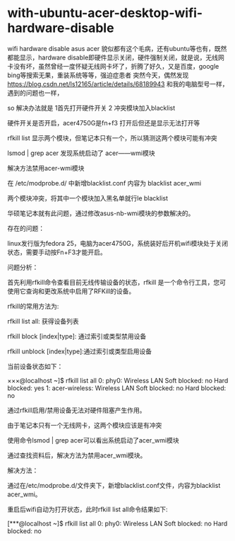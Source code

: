 # with-ubuntu-acer-desktop-wifi-hardware-disable
wifi hardware disable
asus acer 貌似都有这个毛病，还有ubuntu等也有，既然都能显示，hardware disable即硬件显示关闭，硬件强制关闭，就是说，无线网卡没有坏，虽然曾经一度怀疑无线网卡坏了，折腾了好久，又是百度，google bing等搜索无果，重装系统等等，强迫症患者  突然今天，偶然发现  https://blog.csdn.net/ls12165/article/details/68189943 和我的电脑型号一样，遇到的问题也一样，

so 解决办法就是 1首先打开硬件开关  2 冲突模块加入blacklist

硬件开关是否开启，acer4750G是fn+f3 打开后但还是显示无法打开等

rfkill list 显示两个模块，但笔记本只有一个，所以猜测这两个模块可能有冲突

lsmod | grep acer 发现系统启动了 acer——wmi模块

解决方法禁用acer-wmi模块

在  /etc/modprobe.d/ 中新增blacklist.conf 内容为 blacklist acer_wmi


两个模块冲突，将其中一个模块加入黑名单就行le blacklist

华硕笔记本就有此问题，通过修改asus-nb-wmi模块的参数解决的。

存在的问题：

linux发行版为fedora 25，电脑为acer4750G，系统装好后开机wifi模块处于关闭状态，需要手动按Fn+F3才能开启。


问题分析：

首先利用rfkill命令查看目前无线传输设备的状态，rfkill 是一个命令行工具，您可使用它查询和更改系统中启用了RFKill的设备。

rfkill的常用方法为:

rfkill list all: 获得设备列表

rfkill block [index|type]: 通过索引或类型禁用设备

rfkill unblock [index|type]:通过索引或类型启用设备

当前设备状态如下：

×××@localhost ~]$ rfkill list all
0: phy0: Wireless LAN
Soft blocked: no
Hard blocked: yes
1: acer-wireless: Wireless LAN
Soft blocked: no
Hard blocked: no

通过rfkill启用/禁用设备无法对硬件阻塞产生作用。

由于笔记本只有一个无线网卡，这两个模块应该是有冲突

使用命令lsmod | grep acer可以看出系统启动了acer_wmi模块

通过查找资料后，解决方法为禁用acer_wmi模块。

解决方法：

通过在/etc/modprobe.d/文件夹下，新增blacklist.conf文件，内容为blacklist acer_wmi。

重启后wifi自动为打开状态，此时rfkill list all命令结果如下:

[***@localhost ~]$ rfkill list all
0: phy0: Wireless LAN
Soft blocked: no
Hard blocked: no
